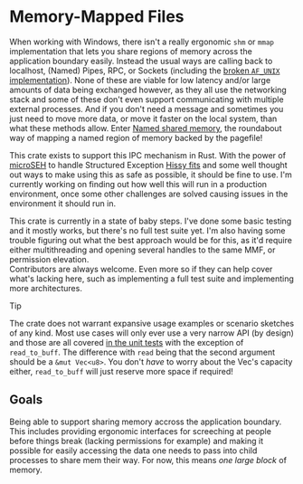 # Memory-Mapped Files

When working with Windows, there isn't a really ergonomic `shm` or `mmap` implementation that lets you share regions of memory across the application boundary easily. Instead the usual ways are calling back to localhost, (Named) Pipes, RPC, or Sockets (including the [broken `AF_UNIX` implementation](https://github.com/microsoft/WSL/issues/4240)). None of these are viable for low latency and/or large amounts of data being exchanged however, as they all use the networking stack and some of these don't even support communicating with multiple external processes. And if you don't need a message and sometimes you just need to move more data, or move it faster on the local system, than what these methods allow. Enter [Named shared memory](https://learn.microsoft.com/en-us/windows/win32/memory/creating-named-shared-memory), the roundabout way of mapping a named region of memory backed by the pagefile!

This crate exists to support this IPC mechanism in Rust. With the power of [microSEH](https://github.com/sonodima/microseh) to handle Structured Exception [Hissy fits](https://www.merriam-webster.com/dictionary/hissy%20fit) and some well thought out ways to make using this as safe as possible, it should be fine to use. I'm currently working on finding out how well this will run in a production environment, once some other challenges are solved causing issues in the environment it should run in.

This crate is currently in a state of baby steps. I've done some basic testing and it mostly works, but there's no full test suite yet. I'm also having some trouble figuring out what the best approach would be for this, as it'd require either multithreading and opening several handles to the same MMF, or permission elevation.  
Contributors are always welcome. Even more so if they can help cover what's lacking here, such as implementing a full test suite and implementing more architectures.

> [!TIP]
> The crate does not warrant expansive usage examples or scenario sketches of any kind. Most use cases will only ever use a very narrow API (by design) and those are all covered [in the unit tests](https://github.com/RivenSkaye/WinMMF-rs/tree/master/src/unit_tests) with the exception of `read_to_buff`. The difference with `read` being that the second argument should be a `&mut Vec<u8>`. You don't _have_ to worry about the Vec's capacity either, `read_to_buff` will just reserve more space if required!

## Goals

Being able to support sharing memory accross the application boundary. This includes providing ergonomic interfaces for screeching at people before things break (lacking permissions for example) and making it possible for easily accessing the data one needs to pass into child processes to share mem their way.
For now, this means _one large block_ of memory.
